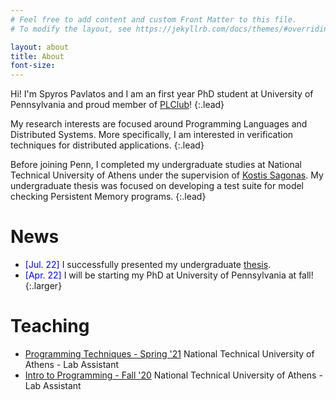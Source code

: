 ```yaml
---
# Feel free to add content and custom Front Matter to this file.
# To modify the layout, see https://jekyllrb.com/docs/themes/#overriding-theme-defaults

layout: about
title: About
font-size:
---
```


Hi! I'm Spyros Pavlatos and I am an first year PhD student at University of Pennsylvania and proud member of [PLClub](https://www.cis.upenn.edu/~plclub/)!
{:.lead}

My research interests are focused around Programming Languages and Distributed Systems. More specifically, I am interested in verification techniques for distributed applications.
{:.lead}

Before joining Penn, I completed my undergraduate studies at National Technical University of Athens under the supervision of [Kostis Sagonas](https://user.it.uu.se/~kostis/). My undergraduate thesis was focused on developing a test suite for model checking Persistent Memory programs.
{:.lead}

# News

- <span style="color:blue">[Jul. 22] </span> I successfully presented my undergraduate [thesis](http://artemis.cslab.ece.ntua.gr:8080/jspui/bitstream/123456789/18415/1/thesis.pdf).
- <span style="color:blue">[Apr. 22] </span> I will be starting my PhD at University of Pennsylvania at fall!
{:.larger}

# Teaching

- [Programming Techniques - Spring '21](https://courses.softlab.ntua.gr/progtech/2021a/) National Technical University of Athens - Lab Assistant
- [Intro to Programming - Fall '20](https://courses.softlab.ntua.gr/progintro/2020b/) National Technical University of Athens - Lab Assistant 
